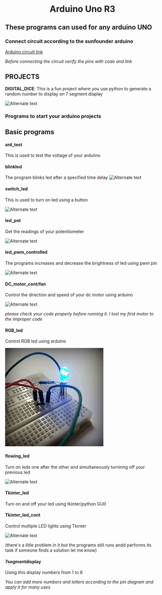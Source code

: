 <h1 align = center> Arduino Uno R3 </h1>

## These programs can used for any arduino UNO

### Connect circuit according to the sunfounder arduino

[Arduino circuit link](https://www.sunfounder.com/learn/category/Super-Kit-V2-0-for-Arduino.html)

*_Before connecting the circuit verify the pins with code and link_*

## PROJECTS

**DIGITAL_DICE**:
This is a fun project where you use python to generate a random number to display on 7 segment display

![Alternate text](https://media.giphy.com/media/jVAxM7NWx6ueXKCSGe/giphy.gif)

### Programs to start your arduino projects

## Basic programs

#### ard_test

This is used to test the voltage of your arduiino

#### blinkled

The program blinks led after a specified time delay
![Alternate text](https://3.bp.blogspot.com/-3hdasamAtDQ/V3PV2sQHBlI/AAAAAAAAAA4/Onil9mWAchIRm0VHUvE3h3CSd13haQuZwCKgB/s1600/output_W5UjLK.gif)

#### switch_led

This is used to turn on led using a button

![Alternate text](https://cdn.instructables.com/ORIG/FWH/K9VB/JGQTF7RG/FWHK9VBJGQTF7RG.gif)

#### led_pot

Get the readings of your potentiometer

![Alternate text](https://images.squarespace-cdn.com/content/v1/59a893fe197aea8d0ac37f09/1506056576961-JBTO2X3UBS4KJZ4DK2AT/ke17ZwdGBToddI8pDm48kIisVeufsLaqPYS75OuX1FxZw-zPPgdn4jUwVcJE1ZvWEtT5uBSRWt4vQZAgTJucoTqqXjS3CfNDSuuf31e0tVGUIyZMpo6jDvOlV8ELZznZDi-rr9EJ6o3n8IpvEJDIMaEcAfnVBrEqrgp1UxUHGkY/giphy.gif)

#### led_pwm_controlled

The programs increases and decrease the brightness of led using pwm pin

![Alternate text](https://cdn.instructables.com/ORIG/F9L/0KY5/JFMT9AQJ/F9L0KY5JFMT9AQJ.gif?auto=webp)

#### DC_motor_cont/fan

Control the direction and speed of your dc motor using arduino

![Alternate text](https://cdn-blog.adafruit.com/uploads/2018/08/3896.gif)

*please check your code properly before running it. I lost my first motor to the improper code*

#### RGB_led

Control RGB led using arduino

![Alternate text](https://raw.githubusercontent.com/IslamNegm/Arduino-RGBLed-Library/master/preview_HEXRGBLed.gif)

#### flowing_led

Turn on leds one after the other and simultaneously turninng off your previous led

![Alternate text](https://cdn.instructables.com/FHC/Z5OJ/JDCBL4TD/FHCZ5OJJDCBL4TD.ANIMATED.LARGE.gif)

#### Tkinter_led

Turn on and off your led using tkinter(python GUI)

#### Tkinter_led_cont

Control multiple LED lights using Tkinter

![Alternate text](https://media1.giphy.com/media/Wqd5qegydUOE4nsq5o/giphy.gif)

(there's a liitle problem in it but the programs still runs andd performs its task if someone finds a solution let me know)

#### 7segmentdisplay

Using this display numbers from 1 to 6

*You can add more numbers and letters according to the pin diagram and apply it for many uses*

